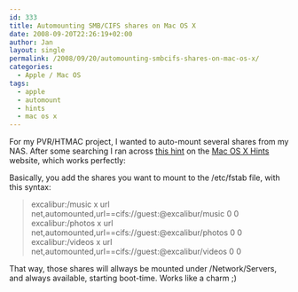 ```yaml
---
id: 333
title: Automounting SMB/CIFS shares on Mac OS X
date: 2008-09-20T22:26:19+02:00
author: Jan
layout: single
permalink: /2008/09/20/automounting-smbcifs-shares-on-mac-os-x/
categories:
  - Apple / Mac OS
tags:
  - apple
  - automount
  - hints
  - mac os x
---
```

For my PVR/HTMAC project, I wanted to auto-mount several shares from my NAS. After some searching I ran across [this hint](http://www.macosxhints.com/article.php?story=20071028194033157) on the [Mac OS X Hints]() website, which works perfectly:

Basically, you add the shares you want to mount to the /etc/fstab file, with this syntax:

> excalibur:/music x url net,automounted,url==cifs://guest:@excalibur/music 0 0  
> excalibur:/photos x url net,automounted,url==cifs://guest:@excalibur/photos 0 0  
> excalibur:/videos x url net,automounted,url==cifs://guest:@excalibur/videos 0 0 

That way, those shares will allways be mounted under /Network/Servers, and always available, starting boot-time. Works like a charm ;)
